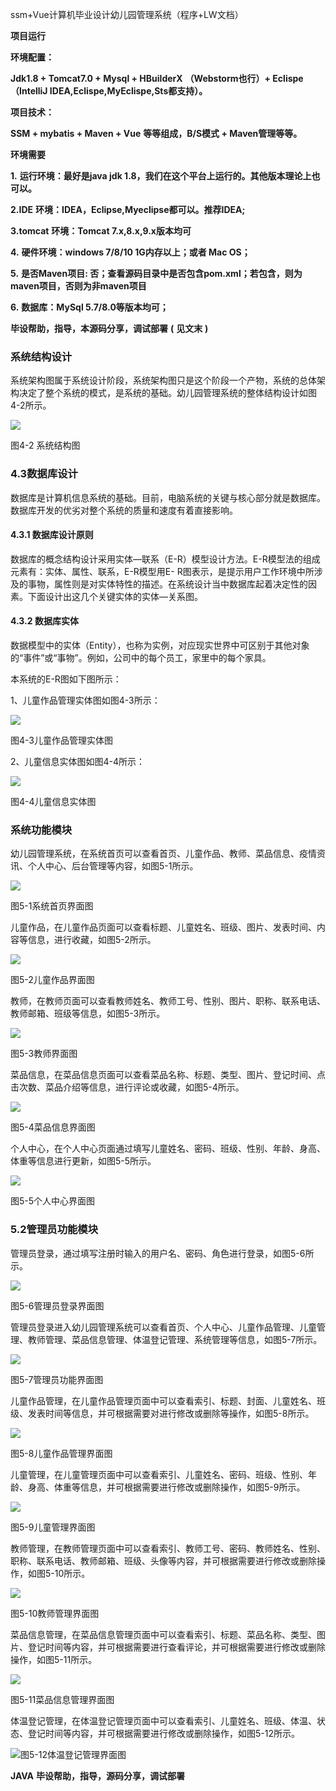 ssm+Vue计算机毕业设计幼儿园管理系统（程序+LW文档）

**项目运行**

**环境配置：**

**Jdk1.8 + Tomcat7.0 + Mysql + HBuilderX** **（Webstorm也行）+ Eclispe（IntelliJ
IDEA,Eclispe,MyEclispe,Sts都支持）。**

**项目技术：**

**SSM + mybatis + Maven + Vue** **等等组成，B/S模式 + Maven管理等等。**

**环境需要**

**1.** **运行环境：最好是java jdk 1.8，我们在这个平台上运行的。其他版本理论上也可以。**

**2.IDE** **环境：IDEA，Eclipse,Myeclipse都可以。推荐IDEA;**

**3.tomcat** **环境：Tomcat 7.x,8.x,9.x版本均可**

**4.** **硬件环境：windows 7/8/10 1G内存以上；或者 Mac OS；**

**5.** **是否Maven项目: 否；查看源码目录中是否包含pom.xml；若包含，则为maven项目，否则为非maven项目**

**6.** **数据库：MySql 5.7/8.0等版本均可；**

**毕设帮助，指导，本源码分享，调试部署** **(** **见文末** **)**

### 系统结构设计

系统架构图属于系统设计阶段，系统架构图只是这个阶段一个产物，系统的总体架构决定了整个系统的模式，是系统的基础。幼儿园管理系统的整体结构设计如图4-2所示。

![](./res/8c19c9b646c54843871df9c44665e4ea.png)

图4-2 系统结构图

### 4.3数据库设计

数据库是计算机信息系统的基础。目前，电脑系统的关键与核心部分就是数据库。数据库开发的优劣对整个系统的质量和速度有着直接影响。

#### 4.3.1 数据库设计原则

数据库的概念结构设计采用实体—联系（E-R）模型设计方法。E-R模型法的组成元素有：实体、属性、联系，E-R模型用E-
R图表示，是提示用户工作环境中所涉及的事物，属性则是对实体特性的描述。在系统设计当中数据库起着决定性的因素。下面设计出这几个关键实体的实体—关系图。

#### 4.3.2 数据库实体

数据模型中的实体（Entity），也称为实例，对应现实世界中可区别于其他对象的“事件”或“事物”。例如，公司中的每个员工，家里中的每个家具。

本系统的E-R图如下图所示：

1、儿童作品管理实体图如图4-3所示：

![](./res/20c6d5bab3284873a8da142364b1d298.png)

图4-3儿童作品管理实体图

2、儿童信息实体图如图4-4所示：

![](./res/e5821cc0a926498c91100c24f9780462.png)

图4-4儿童信息实体图

### 系统功能模块

幼儿园管理系统，在系统首页可以查看首页、儿童作品、教师、菜品信息、疫情资讯、个人中心、后台管理等内容，如图5-1所示。

![](./res/a568e42013424c4a82636728e6845343.png)

图5-1系统首页界面图

儿童作品，在儿童作品页面可以查看标题、儿童姓名、班级、图片、发表时间、内容等信息，进行收藏，如图5-2所示。

![](./res/0efa2aaf198f4b2a8df922ef83cf7229.png)

图5-2儿童作品界面图

教师，在教师页面可以查看教师姓名、教师工号、性别、图片、职称、联系电话、教师邮箱、班级等信息，如图5-3所示。

![](./res/26685a3c093542d3bb6b8c119138e7ab.png)

图5-3教师界面图

菜品信息，在菜品信息页面可以查看菜品名称、标题、类型、图片、登记时间、点击次数、菜品介绍等信息，进行评论或收藏，如图5-4所示。

![](./res/010b0e86690c4f2eb397d4352d46be50.png)

图5-4菜品信息界面图

个人中心，在个人中心页面通过填写儿童姓名、密码、班级、性别、年龄、身高、体重等信息进行更新，如图5-5所示。

![](./res/230284dbccf84bcea6cf19a0f2d79bc4.png)

图5-5个人中心界面图

### 5.2管理员功能模块

管理员登录，通过填写注册时输入的用户名、密码、角色进行登录，如图5-6所示。

![](./res/e4ee8ede1c82464498bb92ab2d4fd8a9.png)

图5-6管理员登录界面图

管理员登录进入幼儿园管理系统可以查看首页、个人中心、儿童作品管理、儿童管理、教师管理、菜品信息管理、体温登记管理、系统管理等信息，如图5-7所示。

![](./res/835cc28763eb451e8edcbcc00e7d848d.png)

图5-7管理员功能界面图

儿童作品管理，在儿童作品管理页面中可以查看索引、标题、封面、儿童姓名、班级、发表时间等信息，并可根据需要对进行修改或删除等操作，如图5-8所示。

![](./res/620309a962a7455b83cb5c5b09ded72f.png)

图5-8儿童作品管理界面图

儿童管理，在儿童管理页面中可以查看索引、儿童姓名、密码、班级、性别、年龄、身高、体重等信息，并可根据需要进行修改或删除操作，如图5-9所示。

![](./res/f07765eed99a4bbe98a4ff5b4f9b4c6f.png)

图5-9儿童管理界面图

教师管理，在教师管理页面中可以查看索引、教师工号、密码、教师姓名、性别、职称、联系电话、教师邮箱、班级、头像等内容，并可根据需要进行修改或删除操作，如图5-10所示。

![](./res/61899cd9ad2c4f479af77c527fc5710f.png)

图5-10教师管理界面图

菜品信息管理，在菜品信息管理页面中可以查看索引、标题、菜品名称、类型、图片、登记时间等内容，并可根据需要进行查看评论，并可根据需要进行修改或删除操作，如图5-11所示。

![](./res/822bae6ee90b447e85c58068dd98bbfc.png)

图5-11菜品信息管理界面图

体温登记管理，在体温登记管理页面中可以查看索引、儿童姓名、班级、体温、状态、登记时间等内容，并可根据需要进行修改或删除操作，如图5-12所示。

![](./res/db1861aa9f664863bd8e357a7af48bd3.png)图5-12体温登记管理界面图

**JAVA** **毕设帮助，指导，源码分享，调试部署**

